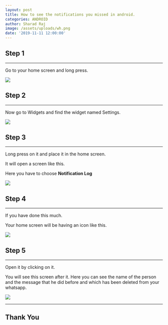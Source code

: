 ```yaml
---
layout: post
title: How to see the notifications you missed in android.
categories: ANDROID
author: Sharad Raj
image: /assets/uploads/wh.png
date: '2019-11-11 12:00:00'
---
```

## Step 1

- - -

Go to your home screen and long press.

![](/assets/uploads/wa1.png)

## Step 2

- - -

Now go to Widgets and find the widget named Settings.

![](/assets/uploads/wa2.png)

## Step 3

- - -

Long press on it and place it in the home screen.

It will open a screen like this.

Here you have to choose **Notification Log**

![](/assets/uploads/wa3.png)

## Step 4

- - -

If you have done this much.

Your home screen will be having an icon like this.

![](/assets/uploads/wa4.png)

## Step 5

- - -

Open it by clicking on it.

You will see this screen after it. Here you can see the name of the person and the message that he did before and which has been deleted from your whatsapp.

![](/assets/uploads/wa5.png)

---

## Thank You

